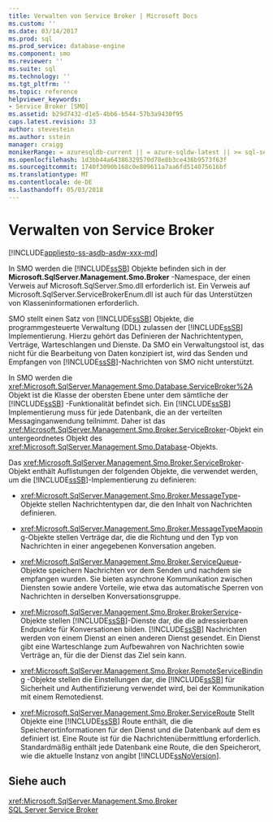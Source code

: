 ```yaml
---
title: Verwalten von Service Broker | Microsoft Docs
ms.custom: ''
ms.date: 03/14/2017
ms.prod: sql
ms.prod_service: database-engine
ms.component: smo
ms.reviewer: ''
ms.suite: sql
ms.technology: ''
ms.tgt_pltfrm: ''
ms.topic: reference
helpviewer_keywords:
- Service Broker [SMO]
ms.assetid: b29d7432-d1e5-4bb6-b544-57b3a9430f95
caps.latest.revision: 33
author: stevestein
ms.author: sstein
manager: craigg
monikerRange: = azuresqldb-current || = azure-sqldw-latest || >= sql-server-2016 || = sqlallproducts-allversions
ms.openlocfilehash: 1d3bb44a64386329570d78e8b3ce436b9573f63f
ms.sourcegitcommit: 1740f3090b168c0e809611a7aa6fd514075616bf
ms.translationtype: MT
ms.contentlocale: de-DE
ms.lasthandoff: 05/03/2018
---
```

# <a name="managing-service-broker"></a>Verwalten von Service Broker
[!INCLUDE[appliesto-ss-asdb-asdw-xxx-md](../../../includes/appliesto-ss-asdb-asdw-xxx-md.md)]

  In SMO werden die [!INCLUDE[ssSB](../../../includes/sssb-md.md)] Objekte befinden sich in der **Microsoft.SqlServer.Management.Smo.Broker** -Namespace, der einen Verweis auf Microsoft.SqlServer.Smo.dll erforderlich ist. Ein Verweis auf Microsoft.SqlServer.ServiceBrokerEnum.dll ist auch für das Unterstützen von Klasseninformationen erforderlich.  
  
 SMO stellt einen Satz von [!INCLUDE[ssSB](../../../includes/sssb-md.md)] Objekte, die programmgesteuerte Verwaltung (DDL) zulassen der [!INCLUDE[ssSB](../../../includes/sssb-md.md)] Implementierung. Hierzu gehört das Definieren der Nachrichtentypen, Verträge, Warteschlangen und Dienste. Da SMO ein Verwaltungstool ist, das nicht für die Bearbeitung von Daten konzipiert ist, wird das Senden und Empfangen von [!INCLUDE[ssSB](../../../includes/sssb-md.md)]-Nachrichten von SMO nicht unterstützt.  
  
 In SMO werden die <xref:Microsoft.SqlServer.Management.Smo.Database.ServiceBroker%2A> Objekt ist die Klasse der obersten Ebene unter dem sämtliche der [!INCLUDE[ssSB](../../../includes/sssb-md.md)] -Funktionalität befindet sich. Ein [!INCLUDE[ssSB](../../../includes/sssb-md.md)] Implementierung muss für jede Datenbank, die an der verteilten Messaginganwendung teilnimmt. Daher ist das <xref:Microsoft.SqlServer.Management.Smo.Broker.ServiceBroker>-Objekt ein untergeordnetes Objekt des <xref:Microsoft.SqlServer.Management.Smo.Database>-Objekts.  
  
 Das <xref:Microsoft.SqlServer.Management.Smo.Broker.ServiceBroker>-Objekt enthält Auflistungen der folgenden Objekte, die verwendet werden, um die [!INCLUDE[ssSB](../../../includes/sssb-md.md)]-Implementierung zu definieren:  
  
-   <xref:Microsoft.SqlServer.Management.Smo.Broker.MessageType>-Objekte stellen Nachrichtentypen dar, die den Inhalt von Nachrichten definieren.  
  
-   <xref:Microsoft.SqlServer.Management.Smo.Broker.MessageTypeMapping>-Objekte stellen Verträge dar, die die Richtung und den Typ von Nachrichten in einer angegebenen Konversation angeben.  
  
-   <xref:Microsoft.SqlServer.Management.Smo.Broker.ServiceQueue>-Objekte speichern Nachrichten vor dem Senden und nachdem sie empfangen wurden. Sie bieten asynchrone Kommunikation zwischen Diensten sowie andere Vorteile, wie etwa das automatische Sperren von Nachrichten in derselben Konversationsgruppe.  
  
-   <xref:Microsoft.SqlServer.Management.Smo.Broker.BrokerService>-Objekte stellen [!INCLUDE[ssSB](../../../includes/sssb-md.md)]-Dienste dar, die die adressierbaren Endpunkte für Konversationen bilden. [!INCLUDE[ssSB](../../../includes/sssb-md.md)] Nachrichten werden von einem Dienst an einen anderen Dienst gesendet. Ein Dienst gibt eine Warteschlange zum Aufbewahren von Nachrichten sowie Verträge an, für die der Dienst das Ziel sein kann.  
  
-   <xref:Microsoft.SqlServer.Management.Smo.Broker.RemoteServiceBinding> -Objekte stellen die Einstellungen dar, die [!INCLUDE[ssSB](../../../includes/sssb-md.md)] für Sicherheit und Authentifizierung verwendet wird, bei der Kommunikation mit einem Remotedienst.  
  
-   <xref:Microsoft.SqlServer.Management.Smo.Broker.ServiceRoute> Stellt Objekte eine [!INCLUDE[ssSB](../../../includes/sssb-md.md)] Route enthält, die die Speicherortinformationen für den Dienst und die Datenbank auf dem es definiert ist. Eine Route ist für die Nachrichtenübermittlung erforderlich. Standardmäßig enthält jede Datenbank eine Route, die den Speicherort, wie die aktuelle Instanz von angibt [!INCLUDE[ssNoVersion](../../../includes/ssnoversion-md.md)].  
  
## <a name="see-also"></a>Siehe auch  
 <xref:Microsoft.SqlServer.Management.Smo.Broker>   
 [SQL Server Service Broker](../../../database-engine/configure-windows/sql-server-service-broker.md)  
  
  

